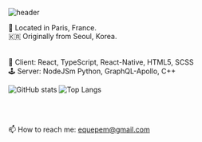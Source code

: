 ![header](https://capsule-render.vercel.app/api?type=waving&color=auto&text=CreativeSoftwareEngineer)

📍 Located in Paris, France.  
🇰🇷 Originally from Seoul, Korea.  
</br>
</br>
👾 Client: React, TypeScript, React-Native, HTML5, SCSS  
🕹 Server: NodeJSm Python, GraphQL-Apollo, C++

![GitHub stats](https://github-readme-stats.vercel.app/api?username=SumiSeo&show_icons=true&theme=dracula)
![Top Langs](https://github-readme-stats.vercel.app/api/top-langs/?username=SumiSeo&theme=dracula&layout=compact)

</br>
</br>
                 


📫 How to reach me: equepem@gmail.com

<!--
**SumiSeo/SumiSeo** is a ✨ _special_ ✨ repository because its `README.md` (this file) appears on your GitHub profile.

Here are some ideas to get you started:

- 🔭 I’m currently working on ...
- 🌱 I’m currently learning ...
- 👯 I’m looking to collaborate on ...
- 🤔 I’m looking for help with ...
- 💬 Ask me about ...
- 📫 How to reach me: ...
- 😄 Pronouns: ...
- ⚡ Fun fact: ...
-->
